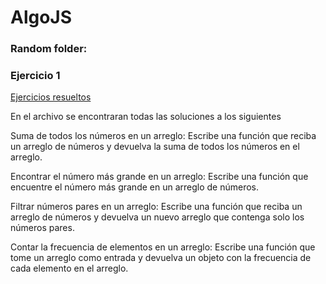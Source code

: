 # AlgoJS

### Random folder:

### Ejercicio 1

[Ejercicios resueltos](./random/1.js)

En el archivo se encontraran todas las soluciones a los siguientes

Suma de todos los números en un arreglo:
Escribe una función que reciba un arreglo de números y devuelva la suma de todos los números en el arreglo.

Encontrar el número más grande en un arreglo:
Escribe una función que encuentre el número más grande en un arreglo de números.

Filtrar números pares en un arreglo:
Escribe una función que reciba un arreglo de números y devuelva un nuevo arreglo que contenga solo los números pares.

Contar la frecuencia de elementos en un arreglo:
Escribe una función que tome un arreglo como entrada y devuelva un objeto con la frecuencia de cada elemento en el arreglo.

